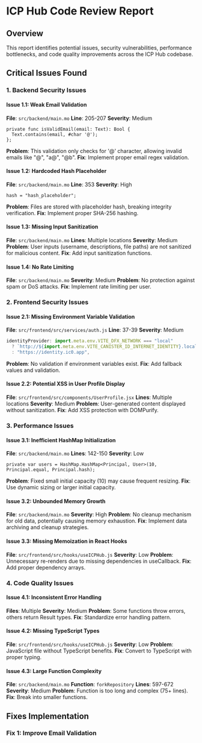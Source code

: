 # ICP Hub Code Review Report

## Overview
This report identifies potential issues, security vulnerabilities, performance bottlenecks, and code quality improvements across the ICP Hub codebase.

## Critical Issues Found

### 1. Backend Security Issues

#### Issue 1.1: Weak Email Validation
**File**: `src/backend/main.mo`
**Line**: 205-207
**Severity**: Medium
```motoko
private func isValidEmail(email: Text): Bool {
  Text.contains(email, #char '@');
};
```
**Problem**: This validation only checks for '@' character, allowing invalid emails like "@", "a@", "@b".
**Fix**: Implement proper email regex validation.

#### Issue 1.2: Hardcoded Hash Placeholder
**File**: `src/backend/main.mo`
**Line**: 353
**Severity**: High
```motoko
hash = "hash_placeholder";
```
**Problem**: Files are stored with placeholder hash, breaking integrity verification.
**Fix**: Implement proper SHA-256 hashing.

#### Issue 1.3: Missing Input Sanitization
**File**: `src/backend/main.mo`
**Lines**: Multiple locations
**Severity**: Medium
**Problem**: User inputs (username, descriptions, file paths) are not sanitized for malicious content.
**Fix**: Add input sanitization functions.

#### Issue 1.4: No Rate Limiting
**File**: `src/backend/main.mo`
**Severity**: Medium
**Problem**: No protection against spam or DoS attacks.
**Fix**: Implement rate limiting per user.

### 2. Frontend Security Issues

#### Issue 2.1: Missing Environment Variable Validation
**File**: `src/frontend/src/services/auth.js`
**Line**: 37-39
**Severity**: Medium
```javascript
identityProvider: import.meta.env.VITE_DFX_NETWORK === "local" 
  ? `http://${import.meta.env.VITE_CANISTER_ID_INTERNET_IDENTITY}.localhost:4943`
  : "https://identity.ic0.app",
```
**Problem**: No validation if environment variables exist.
**Fix**: Add fallback values and validation.

#### Issue 2.2: Potential XSS in User Profile Display
**File**: `src/frontend/src/components/UserProfile.jsx`
**Lines**: Multiple locations
**Severity**: Medium
**Problem**: User-generated content displayed without sanitization.
**Fix**: Add XSS protection with DOMPurify.

### 3. Performance Issues

#### Issue 3.1: Inefficient HashMap Initialization
**File**: `src/backend/main.mo`
**Lines**: 142-150
**Severity**: Low
```motoko
private var users = HashMap.HashMap<Principal, User>(10, Principal.equal, Principal.hash);
```
**Problem**: Fixed small initial capacity (10) may cause frequent resizing.
**Fix**: Use dynamic sizing or larger initial capacity.

#### Issue 3.2: Unbounded Memory Growth
**File**: `src/backend/main.mo`
**Severity**: High
**Problem**: No cleanup mechanism for old data, potentially causing memory exhaustion.
**Fix**: Implement data archiving and cleanup strategies.

#### Issue 3.3: Missing Memoization in React Hooks
**File**: `src/frontend/src/hooks/useICPHub.js`
**Severity**: Low
**Problem**: Unnecessary re-renders due to missing dependencies in useCallback.
**Fix**: Add proper dependency arrays.

### 4. Code Quality Issues

#### Issue 4.1: Inconsistent Error Handling
**Files**: Multiple
**Severity**: Medium
**Problem**: Some functions throw errors, others return Result types.
**Fix**: Standardize error handling pattern.

#### Issue 4.2: Missing TypeScript Types
**File**: `src/frontend/src/hooks/useICPHub.js`
**Severity**: Low
**Problem**: JavaScript file without TypeScript benefits.
**Fix**: Convert to TypeScript with proper typing.

#### Issue 4.3: Large Function Complexity
**File**: `src/backend/main.mo`
**Function**: `forkRepository`
**Lines**: 597-672
**Severity**: Medium
**Problem**: Function is too long and complex (75+ lines).
**Fix**: Break into smaller functions.

## Fixes Implementation

### Fix 1: Improve Email Validation
